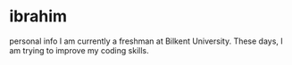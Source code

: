 # ibrahim
personal info
I am currently a freshman at Bilkent University.
These days, I am trying to improve my coding skills.
